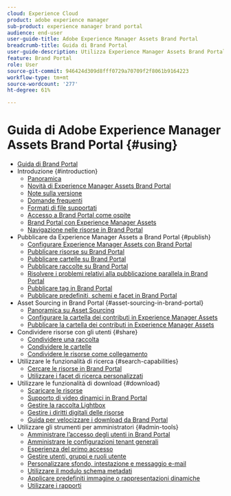 ```yaml
---
cloud: Experience Cloud
product: adobe experience manager
sub-product: experience manager brand portal
audience: end-user
user-guide-title: Adobe Experience Manager Assets Brand Portal
breadcrumb-title: Guida di Brand Portal
user-guide-description: Utilizza Experience Manager Assets Brand Portal per soddisfare le esigenze di marketing distribuendo in modo sicuro le risorse approvate relative a prodotti e marchi da scaricare ad agenzie esterne, partner, team interni e rivenditori.
feature: Brand Portal
role: User
source-git-commit: 946424d309d8fff0729a70709f2f8061b9164223
workflow-type: tm+mt
source-wordcount: '277'
ht-degree: 61%

---
```



# Guida di Adobe Experience Manager Assets Brand Portal {#using}

+ [Guida di Brand Portal](using/home.md)
+ Introduzione {#introduction}
   + [Panoramica](using/brand-portal.md)
   + [Novità di Experience Manager Assets Brand Portal](using/whats-new.md)
   + [Note sulla versione](using/brand-portal-release-notes.md)
   + [Domande frequenti ](using/brand-portal-faqs.md)
   + [Formati di file supportati](using/brand-portal-supported-formats.md)
   + [Accesso a Brand Portal come ospite](using/guest-access.md)
   + [Brand Portal con Experience Manager Assets](https://experienceleague.adobe.com/docs/experience-manager-brand-portal/using/home.html)
   + [Navigazione nelle risorse in Brand Portal](using/browse-assets-brand-portal.md)
+ Pubblicare da Experience Manager Assets a Brand Portal {#publish}
   + [Configurare Experience Manager Assets con Brand Portal](using/configure-aem-assets-with-brand-portal.md)
   + [Pubblicare risorse su Brand Portal](https://experienceleague.adobe.com/docs/experience-manager-65/assets/brandportal/brand-portal-publish-assets.html)
   + [Pubblicare cartelle su Brand Portal](https://experienceleague.adobe.com/docs/experience-manager-65/assets/brandportal/brand-portal-publish-folder.html)
   + [Pubblicare raccolte su Brand Portal](https://experienceleague.adobe.com/docs/experience-manager-65/assets/brandportal/brand-portal-publish-collection.html)
   + [Risolvere i problemi relativi alla pubblicazione parallela in Brand Portal](using/troubleshoot-parallel-publishing.md)
   + [Pubblicare tag in Brand Portal](using/brand-portal-publish-tags.md)
   + [Pubblicare predefiniti, schemi e facet in Brand Portal](using/publish-schema-search-facets-presets.md)
+ Asset Sourcing in Brand Portal {#asset-sourcing-in-brand-portal}
   + [Panoramica su Asset Sourcing](using/brand-portal-asset-sourcing.md)
   + [Configurare la cartella dei contributi in Experience Manager Assets](using/brand-portal-publish-contribution-folder-to-brand-portal.md)
   + [Pubblicare la cartella dei contributi in Experience Manager Assets](using/brand-portal-publish-contribution-folder-to-aem-assets.md)
+ Condividere risorse con gli utenti {#share}
   + [Condividere una raccolta](using/brand-portal-share-collection.md)
   + [Condividere le cartelle](using/brand-portal-sharing-folders.md)
   + [Condividere le risorse come collegamento](using/brand-portal-link-share.md)
+ Utilizzare le funzionalità di ricerca {#search-capabilities}
   + [Cercare le risorse in Brand Portal](using/brand-portal-searching.md)
   + [Utilizzare i facet di ricerca personalizzati](using/brand-portal-search-facets.md)
+ Utilizzare le funzionalità di download {#download}
   + [Scaricare le risorse](using/brand-portal-download-assets.md)
   + [Supporto di video dinamici in Brand Portal](using/dynamic-video-brand-portal.md)
   + [Gestire la raccolta Lightbox](using/brand-portal-light-box.md)
   + [Gestire i diritti digitali delle risorse](using/manage-digital-rights-of-assets.md)
   + [Guida per velocizzare i download da Brand Portal](using/accelerated-download.md)
+ Utilizzare gli strumenti per amministratori {#admin-tools}
   + [Amministrare l’accesso degli utenti in Brand Portal](using/access-configurations-brand-portal.md)
   + [Amministrare le configurazioni tenant generali](using/brand-portal-general-configuration.md)
   + [Esperienza del primo accesso](using/brand-portal-onboarding.md)
   + [Gestire utenti, gruppi e ruoli utente](using/brand-portal-adding-users.md)
   + [Personalizzare sfondo, intestazione e messaggio e-mail](using/brand-portal-branding.md)
   + [Utilizzare il modulo schema metadati](using/brand-portal-metadata-schemas.md)
   + [Applicare predefiniti immagine o rappresentazioni dinamiche](using/brand-portal-image-presets.md)
   + [Utilizzare i rapporti](using/brand-portal-reports.md)

